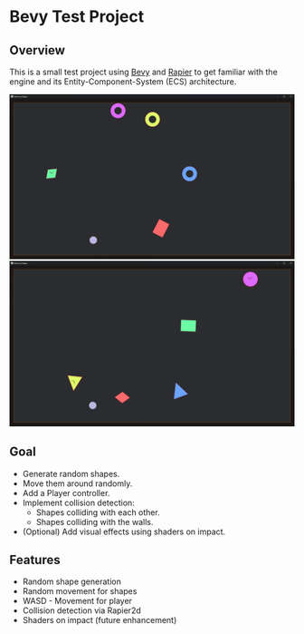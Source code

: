 # Bevy Test Project

## Overview

This is a small test project using [Bevy](https://bevyengine.org/) and [Rapier](https://rapier.rs/) to get familiar with the engine and its Entity-Component-System (ECS) architecture.

![Picture](showcase/pic1.png)
![Picture2](showcase/pic2.png)

## Goal

- Generate random shapes.
- Move them around randomly.
- Add a Player controller.
- Implement collision detection:
  - Shapes colliding with each other.
  - Shapes colliding with the walls.
- (Optional) Add visual effects using shaders on impact.

## Features

- Random shape generation
- Random movement for shapes
- WASD - Movement for player
- Collision detection via Rapier2d
- Shaders on impact (future enhancement)
